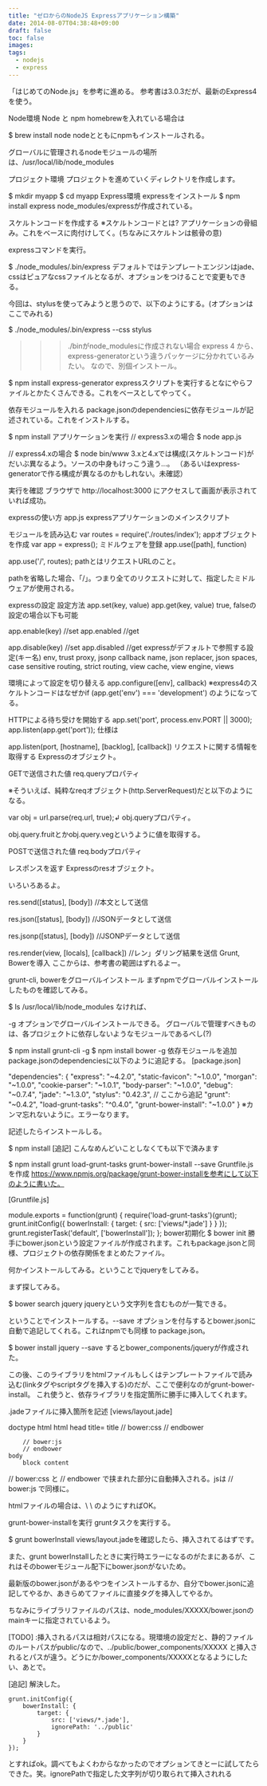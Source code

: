 ```yaml
---
title: "ゼロからのNodeJS Expressアプリケーション構築"
date: 2014-08-07T04:38:48+09:00
draft: false
toc: false
images:
tags: 
  - nodejs
  - express
---
```


「はじめてのNode.js」を参考に進める。 参考書は3.0.3だが、最新のExpress4を使う。

Node環境
Node と npm
homebrewを入れている場合は

$ brew install node
nodeとともにnpmもインストールされる。

グローバルに管理されるnodeモジュールの場所は、/usr/local/lib/node_modules

プロジェクト環境
プロジェクトを進めていくディレクトリを作成します。

$ mkdir myapp
$ cd myapp
Express環境
expressをインストール
$ npm install express
node_modules/expressが作成されている。

スケルトンコードを作成する
※スケルトンコードとは? アプリケーションの骨組み。これをベースに肉付けしてく。(ちなみにスケルトンは骸骨の意)

expressコマンドを実行。

$ ./node_modules/.bin/express
デフォルトではテンプレートエンジンはjade、cssはピュアなcssファイルとなるが、オプションをつけることで変更もできる。

今回は、stylusを使ってみようと思うので、以下のようにする。(オプションはここでみれる)

$ ./node_modules/.bin/express --css stylus
>>> ./binがnode_modulesに作成されない場合
express 4 から、express-generatorという違うパッケージに分かれているみたい。 なので、別個インストール。

$ npm install express-generator
expressスクリプトを実行するとなにやらファイルとかたくさんできる。これをベースとしてやってく。

依存モジュールを入れる
package.jsonのdependenciesに依存モジュールが記述されている。これをインストルする。

$ npm install
アプリケーションを実行
// express3.xの場合
$ node app.js

// express4.xの場合
$ node bin/www
3.xと4.xでは構成(スケルトンコード)がだいぶ異なるよう。ソースの中身もけっこう違う…。 （あるいはexpress-generatorで作る構成が異なるのかもしれない。未確認）

実行を確認
ブラウザで http://localhost:3000 にアクセスして画面が表示されていれば成功。

expressの使い方
app.js
expressアプリケーションのメインスクリプト

モジュールを読み込む
var routes = require('./routes/index');
appオブジェクトを作成
var app = express();
ミドルウェアを登録
app.use([path], function)

app.use('/', routes);
pathとはリクエストURLのこと。

pathを省略した場合、「/」。つまり全てのリクエストに対して、指定したミドルウェアが使用される。

expressの設定
設定方法
app.set(key, value)
app.get(key, value)
true, falseの設定の場合以下も可能

app.enable(key) //set
app.enabled //get

app.disable(key) //set
app.disabled //get
expressがデフォルトで参照する設定(キー名)
env, trust proxy, jsonp callback name, json replacer, json spaces, case sensitive routing, strict routing, view cache, view engine, views

環境によって設定を切り替える
app.configure([env], callback)
※express4のスケルトンコードはなぜかif (app.get('env') === 'development') のようになってる。

HTTPによる待ち受けを開始する
app.set('port', process.env.PORT || 3000);
app.listen(app.get('port'));
仕様は

app.listen(port, [hostname], [backlog], [callback])
リクエストに関する情報を取得する
Expressのオブジェクト。

GETで送信された値
req.queryプロパティ

※そういえば、純粋なreqオブジェクト(http.ServerRequest)だと以下のようになる。

var obj = url.parse(req.url, true);↲
obj.queryプロパティ。

obj.query.fruitとかobj.query.vegというように値を取得する。

POSTで送信された値
req.bodyプロパティ

レスポンスを返す
Expressのresオブジェクト。

いろいろあるよ。

res.send([status], [body]) //本文として送信

res.json([status], [body]) //JSONデータとして送信 

res.jsonp([status], [body]) //JSONPデータとして送信 

res.render(view, [locals], [callback]) //レン」ダリング結果を送信
Grunt, Bowerを導入
ここからは、参考書の範囲はずれるよー。

grunt-cli, bowerをグローバルインストール
まずnpmでグローバルインストールしたものを確認してみる。

$ ls /usr/local/lib/node_modules
なければ、

-g オプションでグローバルインストールできる。 グローバルで管理すべきものは、各プロジェクトに依存しないようなモジュールであるべし(?)

$ npm install grunt-cli -g
$ npm install bower -g
依存モジュールを追加
package.jsonのdependenciesに以下のように追記する。 [package.json]

"dependencies": {
    "express": "~4.2.0",
    "static-favicon": "~1.0.0",
    "morgan": "~1.0.0",
    "cookie-parser": "~1.0.1",
    "body-parser": "~1.0.0",
    "debug": "~0.7.4",
    "jade": "~1.3.0",
    "stylus": "0.42.3",
    // ここから追記
    "grunt": "~0.4.2",
    "load-grunt-tasks": "^0.4.0",
    "grunt-bower-install": "~1.0.0"
}
※カンマ忘れないように。エラーなります。

記述したらインストールしる。

$ npm install
[追記] こんなめんどいことしなくても以下で済みます

$ npm install grunt load-grunt-tasks grunt-bower-install --save
Gruntfile.jsを作成
https://www.npmjs.org/package/grunt-bower-installを参考にして以下のように書いた。

[Gruntfile.js]

module.exports = function(grunt) {
    require('load-grunt-tasks')(grunt);
    grunt.initConfig({
        bowerInstall: {
            target: {
                src: ['views/*.jade']
            }
        }
    });
    grunt.registerTask('default', ['bowerInstall']);
};
bower初期化
$ bower init
勝手にbower.jsonという設定ファイルが作成されます。これもpackage.jsonと同様、プロジェクトの依存関係をまとめたファイル。

何かインストールしてみる。ということでjqueryをしてみる。

まず探してみる。

$ bower search jquery
jqueryという文字列を含むものが一覧できる。

ということでインストールする。--save オプションを付与するとbower.jsonに自動で追記してくれる。これはnpmでも同様 to package.json。

$ bower install jquery --save
するとbower_components/jqueryが作成された。

この後、このライブラリをhtmlファイルもしくはテンプレートファイルで読み込む(linkタグやscriptタグを挿入する)のだが、ここで便利なのがgrunt-bower-install。 これ使うと、依存ライブラリを指定箇所に勝手に挿入してくれます。

.jadeファイルに挿入箇所を記述
[views/layout.jade]

doctype html
    html
    head
        title= title
        // bower:css
        // endbower

        // bower:js
        // endbower
    body
        block content
// bower:css と // endbower で挟まれた部分に自動挿入される。jsは // bower:js で同様に。

htmlファイルの場合は、\ \ のようにすればOK。

grunt-bower-installを実行
gruntタスクを実行する。

$ grunt bowerInstall
views/layout.jadeを確認したら、挿入されてるはずです。

また、grunt bowerInstallしたときに実行時エラーになるのがたまにあるが、これはそのbowerモジュール配下にbower.jsonがないため。

最新版のbower.jsonがあるやつをインストールするか、自分でbower.jsonに追記してやるか、あきらめてファイルに直接タグを挿入してやるか。

ちなみにライブラリファイルのパスは、node_modules/XXXXX/bower.jsonのmainキーに指定されているよう。

[TODO] :挿入されるパスは相対パスになる。現環境の設定だと、静的ファイルのルートパスがpublic/なので、../public/bower_components/XXXXX と挿入されるとパスが違う。どうにか/bower_components/XXXXXとなるようにしたい、あとで。

[追記] 解決した。

    grunt.initConfig({
        bowerInstall: {
            target: {
                src: ['views/*.jade'],
                ignorePath: '../public'
            }
        }
    });
とすればok。調べてもよくわからなかったのでオプションてきとーに試してたらできた。笑。ignorePathで指定した文字列が切り取られて挿入されれる
